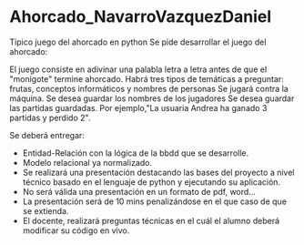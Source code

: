 # Ahorcado_NavarroVazquezDaniel
Tipico juego del ahorcado en python
Se pide desarrollar el juego del ahorcado:

El juego consiste en adivinar una palabla letra a letra antes de que el "monigote" termine ahorcado.
Habrá tres tipos de temáticas a preguntar: frutas, conceptos informáticos y nombres de personas
Se jugará contra la máquina.
Se desea guardar los nombres de los jugadores
Se desea guardar las partidas guardadas. Por ejemplo,"La usuaria Andrea ha ganado 3 partidas y perdido 2".

Se deberá entregar:
 - Entidad-Relación con la lógica de la bbdd que se desarrolle.
 - Modelo relacional ya normalizado.
 - Se realizará una presentación destacando las bases del proyecto a nivel técnico basado en el lenguaje de python y ejecutando su aplicación.
 - No será válida una presentación en un formato de pdf, word...
 - La presentación será de 10 mins penalizándose en el que caso de que se extienda.
 - El docente, realizará preguntas técnicas en el cuál el alumno deberá modificar su código en vivo.
